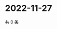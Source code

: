 # 2022-11-27

共 0 条

<!-- BEGIN WEIBO -->
<!-- 最后更新时间 Sun Nov 27 2022 22:12:53 GMT+0800 (China Standard Time) -->

<!-- END WEIBO -->

